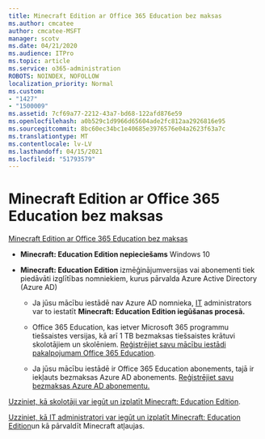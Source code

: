 ```yaml
---
title: Minecraft Edition ar Office 365 Education bez maksas
ms.author: cmcatee
author: cmcatee-MSFT
manager: scotv
ms.date: 04/21/2020
ms.audience: ITPro
ms.topic: article
ms.service: o365-administration
ROBOTS: NOINDEX, NOFOLLOW
localization_priority: Normal
ms.custom:
- "1427"
- "1500009"
ms.assetid: 7cf69a77-2212-43a7-bd68-122afd876e59
ms.openlocfilehash: a0b529c1d9966d65604ade2fc812aa2926816e95
ms.sourcegitcommit: 8bc60ec34bc1e40685e3976576e04a2623f63a7c
ms.translationtype: MT
ms.contentlocale: lv-LV
ms.lasthandoff: 04/15/2021
ms.locfileid: "51793579"
---
```

# <a name="minecraft-edition-with-office-365-education-for-free"></a>Minecraft Edition ar Office 365 Education bez maksas

[Minecraft Edition ar Office 365 Education bez maksas](https://docs.microsoft.com/education/windows/get-minecraft-for-education)
  
- **Minecraft: Education Edition nepieciešams** Windows 10

- **Minecraft: Education Edition** izmēģinājumversijas vai abonementi tiek piedāvāti izglītības nomniekiem, kurus pārvalda Azure Active Directory (Azure AD)

  - Ja jūsu mācību iestādē nav Azure AD nomnieka, [IT](https://docs.microsoft.com/education/windows/school-get-minecraft) administrators var to iestatīt **Minecraft: Education Edition iegūšanas procesā.**

  - Office 365 Education, kas ietver Microsoft 365 programmu tiešsaistes versijas, kā arī 1 TB bezmaksas tiešsaistes krātuvi skolotājiem un skolēniem. [Reģistrējiet savu mācību iestādi pakalpojumam Office 365 Education](https://www.microsoft.com/education/products/office).

  - Ja jūsu mācību iestādē ir Office 365 Education abonements, tajā ir iekļauts bezmaksas Azure AD abonements. [Reģistrējiet savu bezmaksas Azure AD abonementu.](https://msdn.microsoft.com/library/windows/hardware/mt703369%28v=vs.85%29.aspx)

[Uzziniet, kā skolotāji var iegūt un izplatīt Minecraft: Education Edition](https://docs.microsoft.com/education/windows/teacher-get-minecraft).
  
[Uzziniet, kā IT administratori var iegūt un izplatīt Minecraft: Education Edition](https://docs.microsoft.com/education/windows/school-get-minecraft)un kā pārvaldīt Minecraft atļaujas.